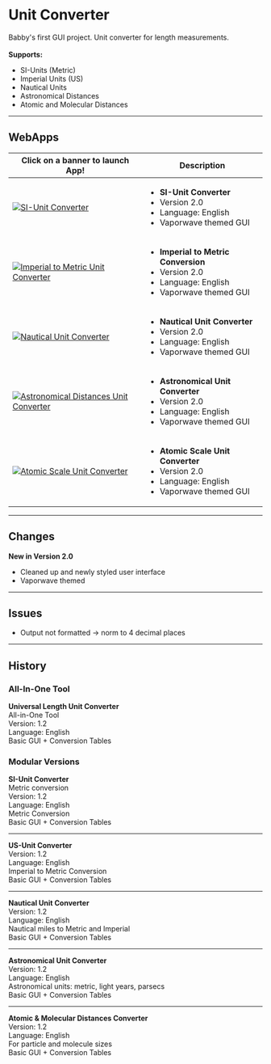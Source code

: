 # Unit Converter
Babby's first GUI project. Unit converter for length measurements. \
 \
**Supports:** 
- SI-Units (Metric)
- Imperial Units (US)
- Nautical Units
- Astronomical Distances
- Atomic and Molecular Distances

---

## WebApps

 | **Click on a banner to launch App!** | **Description** |
 |--------------------------------------|-----------------|
 | [![SI-Unit Converter](https://raw.githubusercontent.com/kuranez/Unit-Converter/main/images/thumbnails/1-BANNER-SI-450x120.png)](https://mybinder.org/v2/gh/kuranez/Unit-Converter/main?urlpath=%2Fvoila%2Frender%2Fnotebooks%2F1-SI-Unit-Converter-v2.0.ipynb) | <ul><li>**SI-Unit Converter**</li><li>Version 2.0</li><li>Language: English</li><li>Vaporwave themed GUI</li></ul> |
| [![Imperial to Metric Unit Converter](https://raw.githubusercontent.com/kuranez/Unit-Converter/main/images/thumbnails/2-BANNER-IMPERIAL-METRIC-450x120.png)](https://mybinder.org/v2/gh/kuranez/Unit-Converter/main?urlpath=%2Fvoila%2Frender%2Fnotebooks%2F2-US-Metric-Unit-Converter-v2.0.ipynb) | <ul><li>**Imperial to Metric Conversion**</li><li>Version 2.0</li><li>Language: English</li><li>Vaporwave themed GUI</li></ul> |
|  [![Nautical Unit Converter](https://raw.githubusercontent.com/kuranez/Unit-Converter/main/images/thumbnails/3-BANNER-IMPERIAL-METRIC-450x120.png)](https://mybinder.org/v2/gh/kuranez/Unit-Converter/main?urlpath=%2Fvoila%2Frender%2Fnotebooks%2F3-Nautical-Unit-Converter-v2.0.ipynb) | <ul><li>**Nautical Unit Converter**</li><li>Version 2.0</li><li>Language: English</li><li>Vaporwave themed GUI</li></ul> |
| [![Astronomical Distances Unit Converter](https://raw.githubusercontent.com/kuranez/Unit-Converter/main/images/thumbnails/4-BANNER-ASTRO-450x120.png)](https://mybinder.org/v2/gh/kuranez/Unit-Converter/main?urlpath=%2Fnotebooks%2Fvoila%2Frender%2F4-Astronomical-Unit-Converter-v2.0.ipynb) | <ul><li>**Astronomical Unit Converter**</li><li>Version 2.0</li><li>Language: English</li><li>Vaporwave themed GUI</li></ul> |
| [![Atomic Scale Unit Converter](https://raw.githubusercontent.com/kuranez/Unit-Converter/main/images/thumbnails/5-BANNER-ATOM-MOL-450x120.png)](https://mybinder.org/v2/gh/kuranez/Unit-Converter/main?urlpath=%2Fvoila%2Frender%2Fnotebooks%2F5-Atomic-Scale-Unit-Converter-v2.0.ipynb) | <ul><li>**Atomic Scale Unit Converter**</li><li>Version 2.0</li><li>Language: English</li><li>Vaporwave themed GUI</li></ul> |

---

## Changes
**New in Version 2.0**
- Cleaned up and newly styled user interface
- Vaporwave themed
  
---

## Issues
- Output not formatted -> norm to 4 decimal places

---

## History

### All-In-One Tool
**Universal Length Unit Converter** \
All-in-One Tool \
Version: 1.2 \
Language: English \
Basic GUI  + Conversion Tables 

 
### Modular Versions
**SI-Unit Converter** \
Metric conversion \
Version: 1.2 \
Language: English \
Metric Conversion \
Basic GUI + Conversion Tables 

---

**US-Unit Converter** \
Version: 1.2 \
Language: English \
Imperial to Metric Conversion \
Basic GUI + Conversion Tables 

---

**Nautical Unit Converter** \
Version: 1.2 \
Language: English \
Nautical miles to Metric and Imperial \
Basic GUI + Conversion Tables 

---

**Astronomical Unit Converter** \
Version: 1.2 \
Language: English \
Astronomical units: metric, light years, parsecs \
Basic GUI + Conversion Tables  
 
 ---

**Atomic & Molecular Distances Converter** \
Version: 1.2 \
Language: English \
For particle and molecule sizes \
Basic GUI + Conversion Tables 

